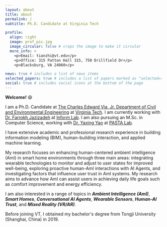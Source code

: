 ```yaml
---
layout: about
title: about
permalink: /
subtitle: Ph.D. Candidate at Virginia Tech

profile:
  align: right
  image: prof_pic.jpg
  image_circular: false # crops the image to make it circular
  more_info: >
    <p>Email: tianzhi@vt.edu</p>
    <p>Office: 315 Patton Hall 315, 750 Drillfield Dr</p>
    <p>Blacksburg, VA 24060</p>

news: true # includes a list of news items
selected_papers: true # includes a list of papers marked as "selected={true}"
social: true # includes social icons at the bottom of the page
---
```


**Welcome!** :smile:

I am a Ph.D. Candidate at [The Charles Edward Via, Jr. Department of Civil and Environmental Engineering](https://cee.vt.edu/) at [Virginia Tech](https://www.vt.edu/). I am currently working with [Dr. Farrokh Jazizadeh](https://www.inform-lab.org/farrokh-jazizadeh) at [Inform Lab](https://www.inform-lab.org/). I am also pursuing an M.Sc. in Computer Science, working with [Dr. Yaxing Yao](http://yaxingyao.com/index.html) at [PASTA Lab](https://pasta.cs.vt.edu/).

I have extensive academic and professional research experience in building information modeling (BIM), human-building interaction, and applied machine learning. 

My research focuses on enhancing human-centered ambient intelligence (AmI) in smart home environments through three main areas: integrating wearable technologies to monitor and adjust to user states for improved well-being, exploring proactive human-AmI interactions with AI Agents, and investigating factors that influence user trust in AmI systems. My research aims to advance how AmI can assist users in achieving daily life goals such as comfort improvement and energy efficiency. 

I am also interested in a range of topics in ***Ambient Intelligence (AmI)***, ***Smart Homes***, ***Conversational AI Agents***, ***Wearable Sensors***, ***Human-AI Trust***, and ***Mixed Reality (VR/AR)***. 

Before joining VT, I obtained my bachelor's degree from Tongji University (Shanghai, China) in 2019. 

